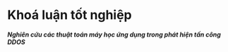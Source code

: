 # Khoá luận tốt nghiệp
***Nghiên cứu các thuật toán máy học ứng dụng trong phát hiện tấn công DDOS***
